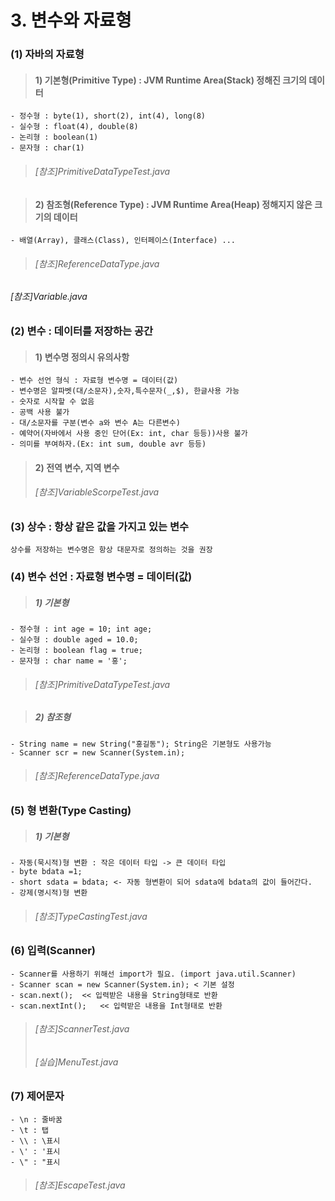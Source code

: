 # 3. 변수와 자료형
### (1) 자바의 자료형
>#### 1) 기본형(Primitive Type) : JVM Runtime Area(Stack) 정해진 크기의 데이터
	- 정수형 : byte(1), short(2), int(4), long(8)
	- 실수형 : float(4), double(8)
	- 논리형 : boolean(1)
	- 문자형 : char(1)
	
>###### [참조]PrimitiveDataTypeTest.java
	
>#### 2) 참조형(Reference Type) : JVM Runtime Area(Heap) 정해지지 않은 크기의 데이터
	- 배열(Array), 클래스(Class), 인터페이스(Interface) ...
	
>###### [참조]ReferenceDataType.java	
###### [참조]Variable.java

### (2) 변수 : 데이터를 저장하는 공간
>#### 1) 변수명 정의시 유의사항
	- 변수 선언 형식 : 자료형 변수명 = 데이터(값)
	- 변수명은 알파벳(대/소문자),숫자,특수문자(_,$), 한글사용 가능
	- 숫자로 시작할 수 없음
	- 공백 사용 불가
	- 대/소문자를 구분(변수 a와 변수 A는 다른변수)
	- 예약어(자바에서 사용 중인 단어(Ex: int, char 등등))사용 불가
	- 의미를 부여하자.(Ex: int sum, double avr 등등)

>#### 2) 전역 변수, 지역 변수
>###### [참조]VariableScorpeTest.java

### (3) 상수 : 항상 같은 값을 가지고 있는 변수
	상수를 저장하는 변수명은 항상 대문자로 정의하는 것을 권장

### (4) 변수 선언 : 자료형 변수명 = 데이터(값)
>##### 1) 기본형
	- 정수형 : int age = 10; int age;
	- 실수형 : double aged = 10.0;
	- 논리형 : boolean flag = true;
	- 문자형 : char name = '홍';

>###### [참조]PrimitiveDataTypeTest.java

>##### 2) 참조형
	- String name = new String("홍길동"); String은 기본형도 사용가능
	- Scanner scr = new Scanner(System.in);

>###### [참조]ReferenceDataType.java

### (5) 형 변환(Type Casting)
>##### 1) 기본형
	- 자동(묵시적)형 변환 : 작은 데이터 타입 -> 큰 데이터 타입
	- byte bdata =1;
	- short sdata = bdata; <- 자동 형변환이 되어 sdata에 bdata의 값이 들어간다.
	- 강제(명시적)형 변환

>###### [참조]TypeCastingTest.java

### (6) 입력(Scanner)
	- Scanner를 사용하기 위해선 import가 필요. (import java.util.Scanner)
	- Scanner scan = new Scanner(System.in); < 기본 설정
	- scan.next();	<< 입력받은 내용을 String형태로 반환
	- scan.nextInt();	<< 입력받은 내용을 Int형태로 반환

>###### [참조]ScannerTest.java
>###### [실습]MenuTest.java

### (7) 제어문자
	- \n : 줄바꿈
	- \t : 탭
	- \\ : \표시
	- \' : '표시
	- \" : "표시

>###### [참조]EscapeTest.java
